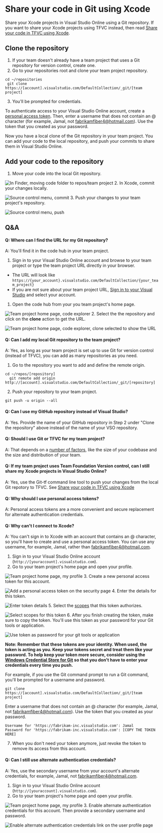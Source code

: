 <properties
	pageTitle="Share your code in Git using Xcode"
  description="Share your code in Git using Xcode"
  services="visual-studio-online"
  documentationCenter = ""
  authors="terryaustin"
  manager="terryaustin"
  editor="terryaustin" /> 

# Share your code in Git using Xcode


Share your Xcode projects in Visual Studio Online using a Git repository. 
If you want to share your Xcode projects using TFVC instead, 
then read [Share your code in TFVC using Xcode](../share-your-code-in-tfvc-xcode.md).


## Clone the repository

1. If your team doesn't already have a team project that uses a Git repository for version control, create one.
2. Go to your repositories root and clone your team project repository.


```
cd ~/repositories 
 git clone https://[account].visualstudio.com/DefaultCollection/_git/[team project]
```
3. You'll be prompted for credentials.



To authenticate access to your Visual Studio Online account, 
 create a [personal access token](../share-your-code-in-git-xcode.md#pat). Then, enter a username that 
 does not contain an @ character (for example, Jamal, not fabrikamfiber4@hotmail.com).
 Use the token that you created as your password.


Now you have a local clone of the Git repository in your team project. 
You can add your code to the local repository, 
and push your commits to share them in Visual Studio Online.


## Add your code to the repository

1. Move your code into the local Git repository.



![In Finder, moving code folder to repos/team project](./media/share-your-code-in-git-xcode/move-code.png)
2. In Xcode, commit your changes locally.



![Source control menu, commit](./media/share-your-code-in-git-xcode/commit.png)
3. Push your changes to your team project's repository.



![Source control menu, push](./media/share-your-code-in-git-xcode/push.png)

## Q&amp;A

#### Q: Where can I find the URL for my Git repository?


A: You'll find it in the code hub in your team project.


1. Sign in to your Visual Studio Online account and browse to your team project or type the team project URL directly in your browser.

- The URL will look like `https://{your_account}.visualstudio.com/DefaultCollection/{your_team_project}`
- If you are not sure about your team project URL, [Sign in to your Visual Studio](http://go.microsoft.com/fwlink/?LinkID=309329) and select your account.

1. Open the code hub from your you team project's home page.



![Team project home page, code explorer](./media/share-your-code-in-git-xcode/code-explorer.png)
2. Select the the repository and click on the **clone** action to get the URL.



![Team project home page, code explorer, clone selected to show the URL](./media/share-your-code-in-git-xcode/clone-url.png)

#### Q: Can I add my local Git repository to the team project?


A: Yes, as long as your team project is set up to use Git for version control (instead of TFVC), you can add as many repositories as you need.


1. Go to the repository you want to add and define the remote origin.


```
cd ~/repos/[repository] 
  git remote add origin http://[account].visualstudio.com/DefaultCollection/_git/[repository]
```
2. Push your repository to your team project.


```
git push -u origin --all
```

#### Q: Can I use my GitHub repository instead of Visual Studio?


A:  Yes.  Provide the name of your GitHub repository in Step 2 under "Clone the repository" above instead of the name of your VSO repository.


#### Q: Should I use Git or TFVC for my team project?


A: That depends on a [number of factors](https://msdn.microsoft.com/en-us/Library/vs/alm/Code/overview#tfvc_or_git_summary),
like the size of your codebase and the size and distribution of your team.


#### Q: If my team project uses Team Foundation Version control, can I still share my Xcode projects in Visual Studio Online?


A: Yes, use the Git-tf command line tool to push your changes from the local Git repotory to TFVC.  See [Share your code in TFVC using Xcode](../share-your-code-in-tfvc-xcode.md)


#### Q: Why should I use personal access tokens?


A: Personal access tokens are a more convenient and secure replacement for alternate authentication credentials.






#### Q: Why can't I connect to Xcode?


A: You can't sign in to Xcode with an account that contains an @ character, so you'll have to create and use a personal access token. 
You can use any username, for example, Jamal, rather than fabrikamfiber4@hotmail.com.


1. Sign in to your Visual Studio Online account (`http://[youraccount].visualstudio.com`).
2. Go to your team project's home page and open your profile.



![Team project home page, my profile](./media/share-your-code-in-git-xcode/my-profile.png)
3. Create a new personal access token for this account.



![Add a personal access token on the security page ](./media/share-your-code-in-git-xcode/add-personal-access-token.png)
4. Enter the details for this token.



![Enter token details](./media/share-your-code-in-git-xcode/setup-personal-access-token.png)
5. Select the [scopes](https://www.visualstudio.com/integrate/get-started/auth/oauth#scopes) that this token authorizes.



![Select scopes for this token](./media/share-your-code-in-git-xcode/select-personal-access-token-scopes.png)
6. After you finish creating the token, make sure to copy the token. You'll use this token as your password for your Git tools or application.



![Use token as password for your git tools or application](./media/share-your-code-in-git-xcode/create-personal-access-token.png)



**Note: Remember that these tokens are your identity. 
When used, the token is acting as you. 
Keep your tokens secret and treat them like your password.
To help keep your token more secure, consider using the 
[Windows Credential Store for Git](http://gitcredentialstore.codeplex.com)
so that you don't have to enter your credentials every time you push.**



For example, if you use the Git command prompt to run a Git command, you'll be prompted for a username and password.


```
git clone https://[account].visualstudio.com/DefaultCollection/_git/[team project]
```


Enter a username that does not contain an @ character (for example, Jamal, not fabrikamfiber4@hotmail.com). 
Use the token that you created as your password.


```
Username for 'https://fabrikam-inc.visualstudio.com': Jamal
Password for 'https://fabrikam-inc.visualstudio.com': [COPY THE TOKEN HERE]
```
7. When you don't need your token anymore, just revoke the token to remove its access from this account.

#### Q: Can I still use alternate authentication credentials?


A:  Yes, use the secondary username from your account's alternate credentials, for example, Jamal, not fabrikamfiber4@hotmail.com.


1. Sign in to your Visual Studio Online account (`http://[youraccount].visualstudio.com`).
2. Go to your team project's home page and open your profile.



![Team project home page, my profile](./media/share-your-code-in-git-xcode/my-profile.png)
3. Enable alternate authentication credentials for this account. Then provide a secondary username and password.



![Enable alternate authentication credentials link on the user profile page](./media/share-your-code-in-git-xcode/enable-alternate-credentials.png)
